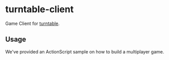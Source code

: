 turntable-client
================

Game Client for [turntable](https://github.com/guilt/turntable/).

Usage
-----

We've provided an ActionScript sample on how to build a multiplayer game.
